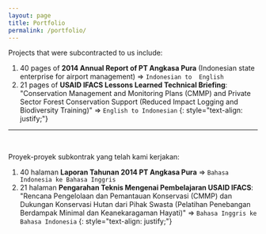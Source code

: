 ```yaml
---
layout: page
title: Portfolio
permalink: /portfolio/
---
```


<span class="lato">Projects that were subcontracted to us include:</span>

1. 40 pages of **2014 Annual Report of PT Angkasa Pura** (Indonesian state 
enterprise for airport management) => `Indonesian to 
English`  
2. 21 pages of **USAID IFACS Lessons Learned Technical Briefing**: 
"Conservation Management and Monitoring Plans (CMMP) and Private Sector 
Forest Conservation Support (Reduced Impact Logging and Biodiversity 
Training)" => `English to Indonesian`
{: style="text-align: justify;"}

---  
<br/>

<span class="lato">Proyek-proyek subkontrak yang telah kami kerjakan:</span>

1. 40 halaman **Laporan Tahunan 2014 PT Angkasa Pura** => `Bahasa Indonesia ke Bahasa Inggris`  
2. 21 halaman **Pengarahan Teknis Mengenai Pembelajaran USAID IFACS**: 
"Rencana Pengelolaan dan Pemantauan Konservasi (CMMP) dan Dukungan 
Konservasi Hutan dari Pihak Swasta (Pelatihan Penebangan Berdampak Minimal 
dan Keanekaragaman Hayati)" => `Bahasa Inggris ke Bahasa Indonesia`
{: style="text-align: justify;"}
